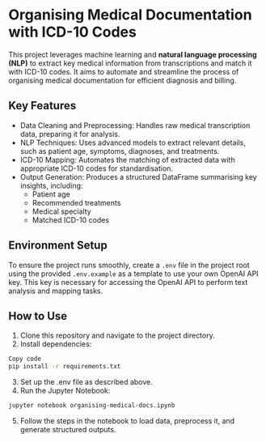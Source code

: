 # Organising Medical Documentation with ICD-10 Codes

This project leverages machine learning and **natural language processing (NLP)** to extract key medical information from transcriptions and match it with ICD-10 codes. It aims to automate and streamline the process of organising medical documentation for efficient diagnosis and billing.

## Key Features

- Data Cleaning and Preprocessing: Handles raw medical transcription data, preparing it for analysis.
- NLP Techniques: Uses advanced models to extract relevant details, such as patient age, symptoms, diagnoses, and treatments.
- ICD-10 Mapping: Automates the matching of extracted data with appropriate ICD-10 codes for standardisation.
- Output Generation: Produces a structured DataFrame summarising key insights, including:
  - Patient age
  - Recommended treatments
  - Medical specialty
  - Matched ICD-10 codes

## Environment Setup

To ensure the project runs smoothly, create a `.env` file in the project root using the provided `.env.example` as a template to use your own OpenAI API key. This key is necessary for accessing the OpenAI API to perform text analysis and mapping tasks.

## How to Use

1. Clone this repository and navigate to the project directory.
2. Install dependencies:

```bash
Copy code
pip install -r requirements.txt
```

3. Set up the .env file as described above.
4. Run the Jupyter Notebook:

```bash
jupyter notebook organising-medical-docs.ipynb
```

5. Follow the steps in the notebook to load data, preprocess it, and generate structured outputs.
